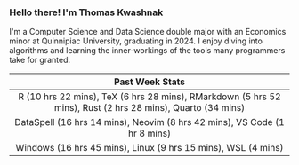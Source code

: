 
### Hello there! I'm Thomas Kwashnak

I'm a Computer Science and Data Science double major with an Economics
minor at Quinnipiac University, graduating in 2024.
I enjoy diving into algorithms and learning the inner-workings of the tools
many programmers take for granted.

| Past Week Stats |
| :---: |
| R (10 hrs 22 mins), TeX (6 hrs 28 mins), RMarkdown (5 hrs 52 mins), Rust (2 hrs 28 mins), Quarto (34 mins) |
| DataSpell (16 hrs 14 mins), Neovim (8 hrs 42 mins), VS Code (1 hr 8 mins) |
| Windows (16 hrs 45 mins), Linux (9 hrs 15 mins), WSL (4 mins) |

